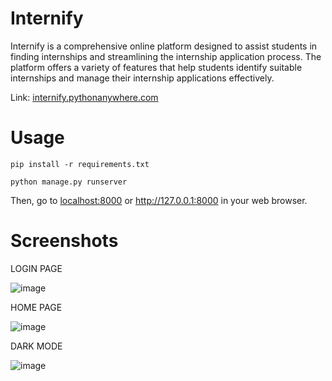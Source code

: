 # Internify
Internify is a comprehensive online platform designed to assist students in finding internships and streamlining the internship application process. The platform offers a variety of features that help students identify suitable internships and manage their internship applications effectively.

Link: [internify.pythonanywhere.com](https://internify.pythonanywhere.com/)

# Usage
``` 
pip install -r requirements.txt 
```

``` 
python manage.py runserver 
```

Then, go to [localhost:8000](http://localhost:8000/) or http://127.0.0.1:8000 in your web browser.

# Screenshots

LOGIN PAGE

![image](https://github.com/emirsakal/Internify/assets/77203035/c30ab32e-f53b-42f9-9168-89da00feab9f)

HOME PAGE

![image](https://github.com/emirsakal/Internify/assets/77203035/5de27aa4-7e56-42c5-acd5-a759ae222633)

DARK MODE

![image](https://github.com/emirsakal/Internify/assets/77203035/f85e15a5-5dee-4143-94de-4f737b590d9b)
